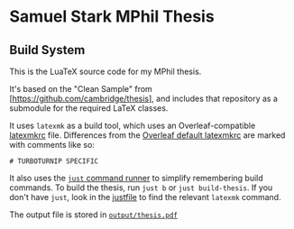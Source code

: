 # Samuel Stark MPhil Thesis

## Build System

This is the LuaTeX source code for my MPhil thesis.

It's based on the "Clean Sample" from [https://github.com/cambridge/thesis], and includes that repository as a submodule for the required LaTeX classes.

It uses `latexmk` as a build tool, which uses an Overleaf-compatible [latexmkrc](latexmkrc) file.
Differences from the [Overleaf default latexmkrc](https://www.overleaf.com/learn/how-to/How_does_Overleaf_compile_my_project%3F) are marked with comments like so:

```# TURBOTURNIP SPECIFIC```

It also uses the [`just` command runner](https://github.com/casey/just) to simplify remembering build commands.
To build the thesis, run `just b` or `just build-thesis`.
If you don't have `just`, look in the [justfile](justfile) to find the relevant `latexmk` command.

The output file is stored in [`output/thesis.pdf`](output/thesis.pdf)